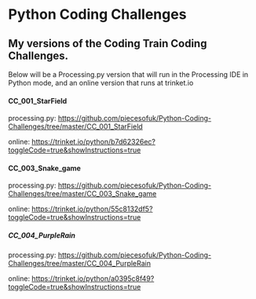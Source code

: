# Python Coding Challenges

## My versions of the Coding Train Coding Challenges.
Below will be a Processing.py version that will run in the Processing IDE in Python mode, and an online version that runs at trinket.io

#### CC_001_StarField
processing.py: https://github.com/piecesofuk/Python-Coding-Challenges/tree/master/CC_001_StarField

online: https://trinket.io/python/b7d62326ec?toggleCode=true&showInstructions=true
#### CC_003_Snake_game
processing.py: https://github.com/piecesofuk/Python-Coding-Challenges/tree/master/CC_003_Snake_game

online: https://trinket.io/python/55c8132df5?toggleCode=true&showInstructions=true
##### CC_004_PurpleRain
processing.py: https://github.com/piecesofuk/Python-Coding-Challenges/tree/master/CC_004_PurpleRain

online: https://trinket.io/python/a0395c8f49?toggleCode=true&showInstructions=true
